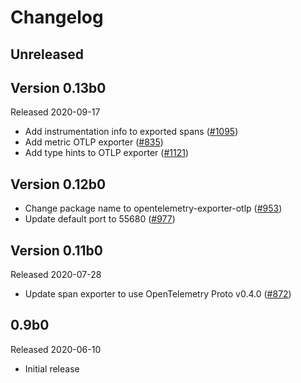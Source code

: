 # Changelog

## Unreleased

## Version 0.13b0

Released 2020-09-17

- Add instrumentation info to exported spans
  ([#1095](https://github.com/open-telemetry/opentelemetry-python/pull/1095))
- Add metric OTLP exporter
  ([#835](https://github.com/open-telemetry/opentelemetry-python/pull/835))
- Add type hints to OTLP exporter
  ([#1121](https://github.com/open-telemetry/opentelemetry-python/pull/1121))

## Version 0.12b0

- Change package name to opentelemetry-exporter-otlp
  ([#953](https://github.com/open-telemetry/opentelemetry-python/pull/953))
- Update default port to 55680 
  ([#977](https://github.com/open-telemetry/opentelemetry-python/pull/977))

## Version 0.11b0

Released 2020-07-28

- Update span exporter to use OpenTelemetry Proto v0.4.0 ([#872](https://github.com/open-telemetry/opentelemetry-python/pull/889))

## 0.9b0

Released 2020-06-10

- Initial release
